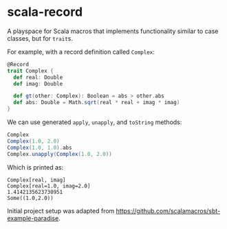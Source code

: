 # scala-record

A playspace for Scala macros that implements functionality similar to case classes,
but for `trait`s.

For example, with a record definition called `Complex`:
```scala
@Record
trait Complex {
  def real: Double
  def imag: Double

  def gt(other: Complex): Boolean = abs > other.abs
  def abs: Double = Math.sqrt(real * real + imag * imag)
}
```

We can use generated `apply`, `unapply`, and `toString` methods:
```scala
Complex
Complex(1.0, 2.0)
Complex(1.0, 1.0).abs
Complex.unapply(Complex(1.0, 2.0))
```

Which is printed as:
```text
Complex[real, imag]
Complex[real=1.0, imag=2.0]
1.4142135623730951
Some((1.0,2.0))
```

Initial project setup was adapted from https://github.com/scalamacros/sbt-example-paradise.

